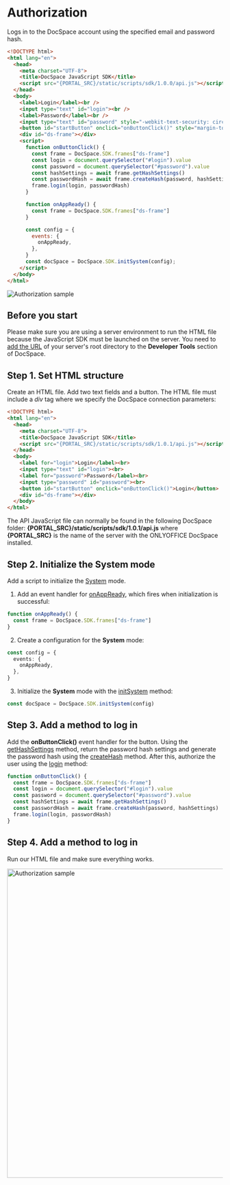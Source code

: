 # Authorization

Logs in to the DocSpace account using the specified email and password hash.

``` html
<!DOCTYPE html>
<html lang="en">
  <head>
    <meta charset="UTF-8">
    <title>DocSpace JavaScript SDK</title>
    <script src="{PORTAL_SRC}/static/scripts/sdk/1.0.0/api.js"></script>
  </head>
  <body>
    <label>Login</label><br />
    <input type="text" id="login"><br />
    <label>Password</label><br />
    <input type="text" id="password" style="-webkit-text-security: circle"><br />
    <button id="startButton" onclick="onButtonClick()" style="margin-top: 20px;">Login</button>
    <div id="ds-frame"></div>
    <script>
      function onButtonClick() {
        const frame = DocSpace.SDK.frames["ds-frame"]
        const login = document.querySelector("#login").value
        const password = document.querySelector("#password").value
        const hashSettings = await frame.getHashSettings()
        const passwordHash = await frame.createHash(password, hashSettings)
        frame.login(login, passwordHash)
      }

      function onAppReady() {
        const frame = DocSpace.SDK.frames["ds-frame"]
      }

      const config = {
        events: {
          onAppReady,
        },
      }
      const docSpace = DocSpace.SDK.initSystem(config);   
    </script>
  </body>
</html>
```

![Authorization sample](/assets/images/docspace/js-sdk-authorization-sample.svg)

## Before you start

Please make sure you are using a server environment to run the HTML file because the JavaScript SDK must be launched on the server.
You need to [add the URL](../get-started/get-started.md#step-1-specifying-the-docspace-url) of your server's root directory to the **Developer Tools** section of DocSpace.

## Step 1. Set HTML structure

Create an HTML file. Add two text fields and a button. The HTML file must include a *div* tag where we specify the DocSpace connection parameters:

``` html
<!DOCTYPE html>
<html lang="en">
  <head>
    <meta charset="UTF-8">
    <title>DocSpace JavaScript SDK</title>
    <script src="{PORTAL_SRC}/static/scripts/sdk/1.0.1/api.js"></script>
  </head>
  <body>
    <label for="login">Login</label><br>
    <input type="text" id="login"><br>
    <label for="password">Password</label><br>
    <input type="password" id="password"><br>
    <button id="startButton" onclick="onButtonClick()">Login</button>
    <div id="ds-frame"></div>
  </body>
</html>
```

The API JavaScript file can normally be found in the following DocSpace folder: **\{PORTAL_SRC\}/static/scripts/sdk/1.0.1/api.js** where **\{PORTAL_SRC\}** is the name of the server with the ONLYOFFICE DocSpace installed.

## Step 2. Initialize the System mode

Add a script to initialize the [System](../usage-sdk/initialization-modes/system.md) mode.

1. Add an event handler for [onAppReady](../usage-sdk/events.md#onappready), which fires when initialization is successful:

``` ts
function onAppReady() {
  const frame = DocSpace.SDK.frames["ds-frame"]
}
```

2. Create a configuration for the **System** mode:

``` ts
const config = {
  events: {
    onAppReady,
  },
}
```

3. Initialize the **System** mode with the [initSystem](../usage-sdk/methods.md#initsystem) method:

``` ts
const docSpace = DocSpace.SDK.initSystem(config)
```

## Step 3. Add a method to log in

Add the **onButtonClick()** event handler for the button. Using the [getHashSettings](../usage-sdk/methods.md#gethashsettings) method, return the password hash settings
and generate the password hash using the [createHash](../usage-sdk/methods.md#createhash) method. After this, authorize the user using the [login](../usage-sdk/methods.md#login) method:

``` ts
function onButtonClick() {
  const frame = DocSpace.SDK.frames["ds-frame"]
  const login = document.querySelector("#login").value
  const password = document.querySelector("#password").value
  const hashSettings = await frame.getHashSettings()
  const passwordHash = await frame.createHash(password, hashSettings)
  frame.login(login, passwordHash)
}
```

## Step 4. Add a method to log in

Run our HTML file and make sure everything works.

<img alt="Authorization sample" src="/assets/images/docspace/gifs/js-sdk-authorization-sample.gif" width="720px" />
